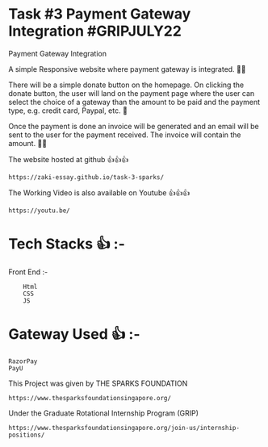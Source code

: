 # Task #3 Payment Gateway Integration  #GRIPJULY22
Payment Gateway Integration


A simple Responsive website where payment gateway is integrated. 💯💯

There will be a simple donate button on the homepage. On clicking the donate button,
the user will land on the payment page where the user can select the choice of a gateway 
than the amount to be paid and the payment type, e.g. credit card, Paypal, etc. 💯

Once the payment is done an invoice will be generated and an email will be sent to the user
for the payment received. The invoice will contain the amount. 🎱🎱

<!----------------------------------------------->

The website hosted at github 👍👍👍 

    https://zaki-essay.github.io/task-3-sparks/
    
The Working Video is also available on Youtube 👍👍👍 
    
    https://youtu.be/

<!----------------------------------------------->
<!----------------------------------------------->

# Tech Stacks 👍 :- 
  
  Front End :-
        
        Html
        CSS
        JS

<!----------------------------------------------->
<!----------------------------------------------->

# Gateway Used 👍 :- 

    RazorPay
    PayU
    
<!----------------------------------------------->
<!----------------------------------------------->

This Project was given by THE SPARKS FOUNDATION 

    https://www.thesparksfoundationsingapore.org/

Under the Graduate Rotational Internship Program (GRIP)

    https://www.thesparksfoundationsingapore.org/join-us/internship-positions/



 
